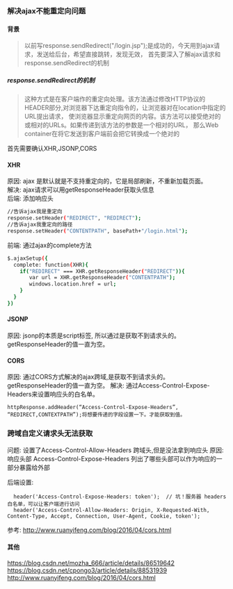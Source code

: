 ### 解决ajax不能重定向问题

#### 背景
> 以前写response.sendRedirect("/login.jsp");是成功的，今天用到ajax请求，发送给后台，希望直接跳转，发现无效，
> 首先要深入了解ajax请求和response.sendRedirect的机制
##### response.sendRedirect的机制
> 这种方式是在客户端作的重定向处理。该方法通过修改HTTP协议的HEADER部分,对浏览器下达重定向指令的，让浏览器对在location中指定的URL提出请求，
> 使浏览器显示重定向网页的内容。该方法可以接受绝对的或相对的URLs。如果传递到该方法的参数是一个相对的URL，
> 那么Web container在将它发送到客户端前会把它转换成一个绝对的

首先需要确认XHR,JSONP,CORS

#### XHR
原因: ajax 是默认就是不支持重定向的，它是局部刷新，不重新加载页面。  
解决: ajax请求可以用getResponseHeader获取头信息  
后端: 添加响应头
```bash
//告诉ajax我是重定向
response.setHeader("REDIRECT", "REDIRECT");
//告诉ajax我重定向的路径
response.setHeader("CONTENTPATH", basePath+"/login.html");

```
前端: 通过ajax的complete方法
```bash
$.ajaxSetup({
  complete: function(XHR){
    if("REDIRECT" === XHR.getResponseHeader("REDIRECT")){
       var url = XHR.getResponseHeader("CONTENTPATH");
       windows.location.href = url; 
    }
  }
})
```

#### JSONP
原因: jsonp的本质是script标签, 所以通过是获取不到请求头的。getResponseHeader的值一直为空。

#### CORS
原因: 通过CORS方式解决的ajax跨域,是获取不到请求头的。getResponseHeader的值一直为空。
解决: 通过Access-Control-Expose-Headers来设置响应头的白名单。
```
httpResponse.addHeader(“Access-Control-Expose-Headers”, “REDIRECT,CONTEXTPATH”);将想要传递的字段设置一下。才能获取到值。
```

### 跨域自定义请求头无法获取
问题: 设置了Access-Control-Allow-Headers 跨域头,但是没法拿到响应头
原因: 响应头部 Access-Control-Expose-Headers 列出了哪些头部可以作为响应的一部分暴露给外部

后端设置:
```
  header('Access-Control-Expose-Headers: token');  // 坑！服务器 headers 白名单，可以让客户端进行访问
  header('Access-Control-Allow-Headers: Origin, X-Requested-With, Content-Type, Accept, Connection, User-Agent, Cookie, token');
```
参考: http://www.ruanyifeng.com/blog/2016/04/cors.html


#### 其他
https://blog.csdn.net/mozha_666/article/details/86519642
https://blog.csdn.net/cpongo3/article/details/88531939
http://www.ruanyifeng.com/blog/2016/04/cors.html


